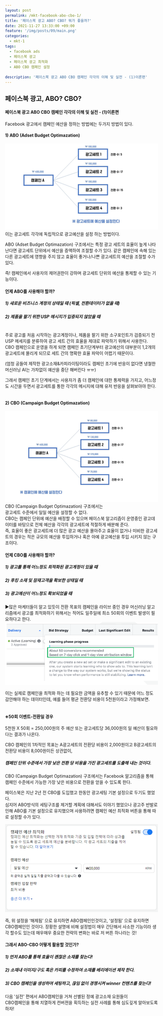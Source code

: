 ```yaml
---
layout: post
permalink: /mkt-facebook-abo-cbo-1/
title: '페이스북 광고 ABO? CBO? 뭐가 좋을까?'
date: 2021-11-27 13:33:00 +09:00
feature: '/img/posts/09/main.png'
categories:
  - mkt-1
tags:
  - facebook ads
  - 페이스북 광고
  - 페이스북 광고 최적화
  - ABO CBO 캠페인 설정

description: '페이스북 광고 ABO CBO 캠페인 각각의 이해 및 실전 - (1)이론편'
---
```


## 페이스북 광고, ABO? CBO?
#### 페이스북 광고 ABO CBO 캠페인 각각의 이해 및 실전 - (1)이론편
Facebook 광고에서 캠페인 예산을 정하는 방법에는 두가지 방법이 있다.
<br>
#### 1)	ABO (Adset Budget Optimazation)

![ABO](/img/posts/09/ABO.jpg)
<br>
이는 광고세트 각각에 독립적으로 광고예산을 설정 하는 방법이다.<br>

ABO (Adset Budget Optimazation) 구조에서는 특정 광고 세트의 효율이 높게 나타난다면
광고세트 단위에서 예산을 증액하여 조절할 수가 있다. 같은 캠페인에 속해 있는
다른 광고세트에 영향을 주지 않고 효율이 좋거나/나쁜 광고세트의 예산을 조절할 수가 있다.

즉! 캠페인에서 사용자의 제어권한이 강하며 광고세트 단위의 예산을 통제할 수 있는 기능이다.
<br>

#### 언제 ABO를 사용해야 할까?

##### 1)	새로운 비즈니스 계정의 상태일 때 (픽셀, 전환데이터가 없을 때)<br>
##### 2)	제품을 팔기 위한 USP 메시지가 입증되지 않았을 때
<br>
주로 광고를 처음 시작하는 광고계정이나, 제품을 팔기 위한 소구포인트가 검증되기 전 USP 메세지를 분류하여 광고 세트 간의 효율을 제대로 파악하기 위해서 사용한다.<br>
CBO 캠페인으로 운영을 하게 되면 캠페인 초기단계부터 광고예산의 대부분이 1,2개의 광고세트에 몰리게 되므로 세트 간의 명확한 효율 파악이 어렵기 때문이다. <br>

(엄청 공들여 제작한 광고소재&카피라이팅이라도 캠페인 초기에 반응이 없다면 냉철한 머신러닝 AI는 가차없이 예산을 중단 해버린다 ㅠㅠ) <br>

그래서 캠페인 초기 단계에서는 사용자가 좀 더 캠페인에 대한 통제력을 가지고, 어느정도 시간을 두면서 광고세트를 통한 각각의 메시지에 대해 유저 반응을 살펴보아야 한다.
<br><br>

#### 2)	CBO (Campaign Budget Optimazation)

![마케팅](/img/posts/09/11.jpg)
<br>
CBO (Campaign Budget Optimazation) 구조에서는<br> 광고세트 수준에서 일일 예산을 설정할 수 없다.<br>
CBO는 캠페인 단위에 예산을 배정할 수 있으며 페이스북 알고리즘이 운영중인 광고데이터를 바탕으로 전체 예산을 각각의 광고세트에 적절하게 배분해 준다.<br> 즉, 효율이 좋은 광고세트에 더 많은 광고 예산을 몰아주고 효율이 없거나 미비한 광고세트의 경우는 적은 규모의 예산을 투입하거나 혹은 아예 광고예산을 투입 시키지 않는 구조이다.

#### 언제 CBO를 사용해야 할까?

##### 1) 광고를 통해 어느정도 최적화된 광고계정이 있을 때
##### 2) 후킹 소재 및 잠재고객을 확보한 상태일 때
##### 3) 광고예산이 어느정도 확보되었을 때
▶많은 마케터들이 알고 있듯이 전환 목표의 캠페인을 라이브 중인 경우
머신러닝 알고리즘에서 광고를 최적화하기 위해서는 적어도 일주일에 최소 50회의 이벤트 발생이 필요하다고 한다.
<br>
![마케팅](/img/posts/09/4.PNG)
<br>

이는 실제로 캠페인을 최적화 하는 데 필요한 금액을 유추할 수 있기 때문에 어느 정도 감안해야 하는 데이터인데, 예를 들어 평균 전환당 비용이 5천원이라고 가정해보면.<br><br>
#### ※50회 이벤트-전환일 경우
5천원 X 50회 = 250,000원의 주 예산 또는 광고세트당 36,000원의 일 예산이 필요하다는 결과가 나온다. <br>

CBO 캠페인의 1차적인 목표는 A광고세트의 전환당 비용이 2,000원이고 B광고세트의 전환당 비용이 8,000원이든 상관없이,
##### 캠페인 단위 수준에서 가장 낮은 전환 당 비용을 가진 광고세트를 도출해 내는 것이다.<br>

CBO (Campaign Budget Optimazation) 구조에서는 Facebook 알고리즘을 통해 캠페인 수준에서 가능한 가장 낮은 비용으로 전환을 얻을 수 있도록 한다. <br>

페이스북은 지난 2년 전 CBO를 도입했고 한동안 광고세팅 기본 설정으로 두기도 했었다.<br>
심지어 ABO방식의 세팅구조를 제거할 계획에 대해서도 이야기 했었으나 광고주 반발로 인해
ABO를 기본 설정으로 유지했으며 사용하려면 캠페인 예산 최적화 버튼을 통해 따로 설정할 수가
있다.<br>

![마케팅](/img/posts/09/6.PNG)
<br>

즉, 위 설정을 ‘해제됨’ 으로 유지하면 ABO캠페인인것이고, ‘설정됨’ 으로 유지하면 CBO캠페인인 것이다. 장황한 설명에 비해 설정법이 매우 간단해서 사소한 기능이라 생각 할수도 있는데 매우매우 중요한 전략의 변화는 바로 저 버튼 하나라는 것!

#### 그래서 ABO-CBO 어떻게 활용할 것인가?
##### 1)	먼저 ABO를 통해 효율이 괜찮은 소재를 찾는다!
##### 2)	소재내 이미지/구도 혹은 카피를 수정하여 소재를 베리에이션 제작 한다.
##### 3)	CBO 캠페인을 생성하여 세팅하고, 끊임 없이 경쟁시켜 winner 컨텐츠를 찾는다!

다음 '실전' 편에서 ABO캠페인을 거쳐 선별된 정예 광고소재 요원들이 <br> CBO캠페인을 통해 치열하게 컨버젼을 획득하는 실전 사례를 통해 심도깊게 알아보도록 하자!
